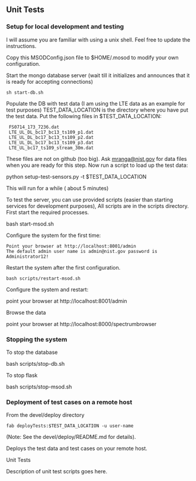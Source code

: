 <h2>Unit Tests</h2>

<h3>Setup for local development and testing</h3>
I will assume you are familiar with using a unix shell. Feel free to update the instructions.

Copy this MSODConfig.json file to $HOME/.mosod to modify your own configuration.

Start the mongo database server
(wait till it initializes and announces that it is ready for accepting connections)

    sh start-db.sh 

Populate the DB with test data (I am using the LTE data as an example for test purposes)
TEST_DATA_LOCATION is the directory where you have put the test data.
Put the following files in $TEST_DATA_LOCATION:

     FS0714_173_7236.dat  
     LTE_UL_DL_bc17_bc13_ts109_p1.dat  
     LTE_UL_DL_bc17_bc13_ts109_p2.dat  
     LTE_UL_DL_bc17_bc13_ts109_p3.dat
     LTE_UL_bc17_ts109_stream_30m.dat

These files are not on github (too big). Ask mranga@nist.gov for data files when you are ready for this step.
Now run a script to load up the test data:

   python setup-test-sensors.py -t $TEST_DATA_LOCATION

This will run for a while ( about 5 minutes)

To test the server, you can use provided scripts (easier than starting services for development purposes), All scripts are in the scripts directory.
First start the required processes.

   bash start-msod.sh

Configure the system for the first time:

    Point your browser at http://localhost:8001/admin
    The default admin user name is admin@nist.gov password is Administrator12!

Restart the system after the first configuration.

    bash scripts/restart-msod.sh

Configure the system  and restart:

   point your browser at http://localhost:8001/admin

Browse the data

   point your browser at http://localhost:8000/spectrumbrowser

<h3> Stopping the system</h3>

To stop the database

   bash scripts/stop-db.sh

To stop flask

   bash scripts/stop-msod.sh


   
<h3>Deployment of test cases on a remote host</h3>

From the devel/deploy directory

    fab deployTests:$TEST_DATA_LOCATION -u user-name
    
(Note: See the devel/deploy/README.md for details).
    
Deploys the test data and test cases on your remote host.

</h3>Unit Tests</h3>

Description of unit test scripts goes here.

